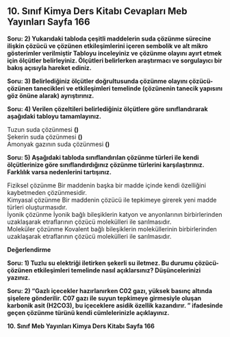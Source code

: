 ## 10. Sınıf Kimya Ders Kitabı Cevapları Meb Yayınları Sayfa 166

**Soru: 2) Yukarıdaki tabloda çeşitli maddelerin suda çözünme sürecine ilişkin çözücü ve çözünen etkileşimlerini içeren sembolik ve alt mikro gösterimler verilmiştir Tabloyu inceleyiniz ve çözünme olayını ayırt etmek için ölçütler belirleyiniz. Ölçütleri belirlerken araştırmacı ve sorgulayıcı bir bakış açısıyla hareket ediniz.**

**Soru: 3) Belirlediğiniz ölçütler doğrultusunda çözünme olayını çözücü-çözünen tanecikleri ve etkileşimleri temelinde (çözünenin tanecik yapısını göz önüne alarak) ayrıştırınız.**

**Soru: 4) Verilen çözeltileri belirlediğiniz ölçütlere göre sınıflandırarak aşağıdaki tabloyu tamamlayınız.**

Tuzun suda çözünmesi **()**  
 Şekerin suda çözünmesi **()**  
 Amonyak gazının suda çözünmesi **()**

**Soru: 5) Aşağıdaki tabloda sınıflandırılan çözünme türleri ile kendi ölçütlerinize göre sınıflandırdığınız çözünme türlerini karşılaştırınız. Farklılık varsa nedenlerini tartışınız.**

Fiziksel çözünme Bir maddenin başka bir madde içinde kendi özelliğini kaybetmeden çözünmesidir.  
 Kimyasal çözünme Bir maddenin çözücü ile tepkimeye girerek yeni madde türleri oluşturmasıdır.  
 İyonik çözünme İyonik bağlı bileşiklerin katyon ve anyonlarının birbirlerinden uzaklaşarak etraflarının çözücü molekülleri ile sarılmasıdır.  
 Moleküler çözünme Kovalent bağlı bileşiklerin moleküllerinin birbirlerinden uzaklaşarak etraflarının çözücü molekülleri ile sarılmasıdır.

**Değerlendirme**

**Soru: 1) Tuzlu su elektriği iletirken şekerli su iletmez. Bu durumu çözücü-çözünen etkileşimleri temelinde nasıl açıklarsınız? Düşüncelerinizi yazınız.**

**Soru: 2) “Gazlı içecekler hazırlanırken C02 gazı, yüksek basınç altında şişelere gönderilir. C07 gazı ile suyun tepkimeye girmesiyle oluşan karbonik asit (H2CO3), bu içeceklere asidik özellik kazandırır. ” ifadesinde geçen çözünme türünü kendi cümlelerinizle açıklayınız.**

**10. Sınıf Meb Yayınları Kimya Ders Kitabı Sayfa 166**
